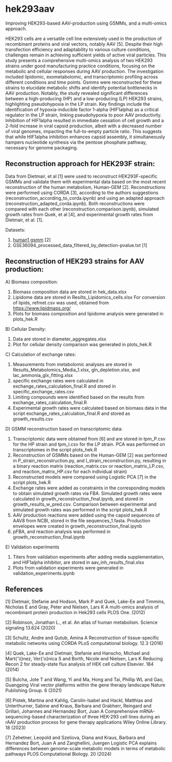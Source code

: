 # hek293aav
Improving HEK293-based AAV-production using GSMMs, and a multi-omics approach.

HEK293 cells are a versatile cell line extensively used in the production of recombinant proteins and viral vectors, notably AAV [5]. Despite their high transfection efficiency and adaptability to various culture conditions, challenges remain in achieving sufficient yields of active viral particles. This study presents a comprehensive multi-omics analysis of two HEK293 strains under good manufacturing practice conditions, focusing on the metabolic and cellular responses during AAV production. The investigation included lipidomic, exometabolomic, and transcriptomic profiling across different conditions and time points. Gsmms were reconstructed for these strains to elucidate metabolic shifts and identify potential bottlenecks in AAV production. Notably, the study revealed significant differences between a high-producing (HP) and a low-producing (LP) HEK293 strains, highlighting pseudohypoxia in the LP strain. Key findings include the identification of hypoxia-inducible factor 1-alpha (HIF1alpha) as a critical regulator in the LP strain, linking pseudohypoxia to poor AAV productivity. Inhibition of HIF1alpha resulted in immediate cessation of cell growth and a 2-fold increase in viral capsid production, albeit with a decreased number of viral genomes, impacting the full-to-empty particle ratio. This suggests that while HIF1alpha inhibition enhances capsid assembly, it simultaneously hampers nucleotide synthesis via the pentose phosphate pathway, necessary for genome packaging.

## Reconstruction approach for HEK293F strain:
Data from Dietmair, et al [1] were used to reconstruct HEK293F-specific GSMMs and validate them with experimental data based on the most recent reconstruction of the human metabolism, Human-GEM [2].
Reconstructions were performed using CORDA [3], according to the authors suggestions (reconstruction_according_to_corda.ipynb) and using an adapted approach (reconstruction_adapted_corda.ipynb). Both reconstructions were compared with each other (reconstruction.comparison.ipynb), simulated growth rates from Quek, et al [4], and experimental growth rates from Dietmair, et al. [1].

Datasets:
  1) [human1 gsmm](https://github.com/SysBioChalmers/Human-GEM/blob/main/model/Human-GEM.xml) [2]
  2) GSE36094_processed_data_filtered_by_detection-pvalue.txt [1]

## Reconstruction of HEK293 strains for AAV production:

A) Biomass composition:
  1) Biomass composition data are stored in hek_data.xlsx
  2) Lipidome data are stored in Resilts_Lipidomics_cells.xlsx
     For conversion of lipids, refmet.csv was used, obtained from https://www.lipidmaps.org/
  3) Plots for biomass composition and lipidome analysis were generated in plots_hek.R

B) Cellular Density:
  1) Data are stored in diameter_aggregates.xlsx
  2) Plot for cellular density comparison was generated in plots_hek.R

C) Calculation of exchange rates:
  1) Measurements from metabolomic analyses are stored in Results_Metabolomics_Media_1.xlsx, gln_depletion.xlsx, and lac_ammonia_glx_fitting.xlsx
  2) specific exchange rates were calculated in exchange_rates_calculation_final.R and stored in specific_exchange_rates.csv
  3) Limiting compounds were identified based on the results from exchange_rates_calculation_final.R
  4) Experimental growth rates were calculated based on biomass data in the script exchange_rates_calculation_final.R and stored as growth_results.csv

D) GSMM reconstruction based on transcriptomic data:
  1) Transcriptomic data were obtained from [6] and are stored in tpm_P.csv for the HP strain and tpm_I.csv for the LP strain. PCA was performed on transcriptomes in the script plots_hek.R
  2) Reconstruction of GSMMs based on the Human-GEM [2] was performed in P_strain_reconstruction.py, and I_strain_reconstruction.py, resulting in a binary reaction matrix (reaction_matrix.csv or reaction_matrix_LP.csv, and reaction_matrix_HP.csv for each individual strain)
  3) Reconstructed models were compared using Logistic PCA [7] in the script plots_hek.R
  4) Exchange rates were added as constraints in the corresponding models to obtain simulated growth rates via FBA. Simulated growth rates were calculated in growth_reconstruction_final.ipynb, and stored in growth_results_w_pred.csv. Comparison between experimental and simulated growth rates was performed in the script plots_hek.R
  5) AAV production reactions were added using the capsid sequences of AAV8 from NCBI, stored in the file sequences_1.fasta. Production envelopes were created in growth_reconstruction_final.ipynb
  6) pFBA, and reaction analysis was performed in growth_reconstruction_final.ipynb

E) Validation experiments
  1) Titers from validation experiments after adding media supplementation, and HIF1alpha inhibitor, are stored in aav_inh_results_final.xlsx
  2) Plots from validation experiments were generated in validation_experiments.ipynb


## References
<a id="1">[1]</a> 
Dietmair, Stefanie and Hodson, Mark P and Quek, Lake-Ee and Timmins, Nicholas E and Gray, Peter and Nielsen, Lars K
A multi-omics analysis of recombinant protein production in Hek293 cells
PLOS One. (2012)

<a id="2">[2]</a> 
Robinson, Jonathan L., et al. 
An atlas of human metabolism.
Science signaling 13.624 (2020)

<a id="3">[3]</a> 
Schultz, Andre and Qutub, Amina A
Reconstruction of tissue-specific metabolic networks using CORDA
PLoS computational biology. 12.3 (2016)

<a id="4">[4]</a> 
Quek, Lake-Ee and Dietmair, Stefanie and Hanscho, Michael and Mart{\'\i}nez, Ver{\'o}nica S and Borth, Nicole and Nielsen, Lars K
Reducing Recon 2 for steady-state flux analysis of HEK cell culture
Elsevier. 184 (2014)

<a id="5">[5]</a> 
Bulcha, Jote T and Wang, Yi and Ma, Hong and Tai, Phillip WL and Gao, Guangping
Viral vector platforms within the gene therapy landscape
Nature Publishing Group. 6 (2021)

<a id="6">[6]</a> 
Pistek, Martina and Kahlig, Carolin-Isabel and Hackl, Matthias and Unterthurner, Sabine and Kraus, Barbara and Grabherr, Reingard and Grillari, Johannes and Hernandez Bort, Juan A
Comprehensive mRNA-sequencing-based characterization of three HEK-293 cell lines during an rAAV production process for gene therapy applications
Wiley Online Library. 18 (2023)

<a id="7">[7]</a> 
Zehetner, Leopold and Szeliova, Diana and Kraus, Barbara and Hernandez Bort, Juan A and Zanghellini, Juergen
Logistic PCA explains differences between genome-scale metabolic models in terms of metabolic pathways
PLOS Computational Biology. 20 (2024)
